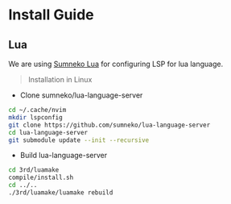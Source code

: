 # Install Guide 

## Lua 

We are using [Sumneko Lua](https://github.com/sumneko/lua-language-server) for configuring LSP for lua language.

> Installation in Linux

- Clone sumneko/lua-language-server
```bash
cd ~/.cache/nvim
mkdir lspconfig
git clone https://github.com/sumneko/lua-language-server
cd lua-language-server
git submodule update --init --recursive
```

- Build lua-language-server
```bash
cd 3rd/luamake
compile/install.sh
cd ../..
./3rd/luamake/luamake rebuild
```

